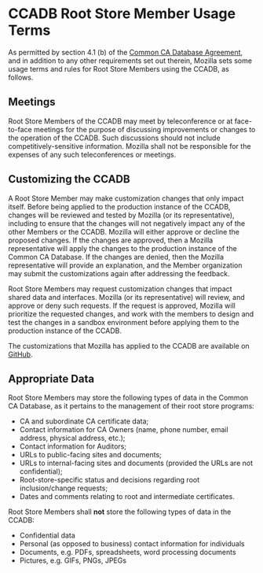 # CCADB Root Store Member Usage Terms #

As permitted by section 4.1 (b) of the [Common CA Database
Agreement][CCADB-Agreement], and in addition to any other requirements set out
therein, Mozilla sets some usage terms and rules for Root Store Members using
the CCADB, as follows.

## Meetings ##

Root Store Members of the CCADB may meet by teleconference or
at face-to-face meetings for the purpose of discussing improvements or changes
to the operation of the CCADB. Such discussions should not include
competitively-sensitive information. Mozilla shall not be responsible for the
expenses of any such teleconferences or meetings.

## Customizing the CCADB ##

A Root Store Member may make customization changes that only impact itself.
Before being applied to the production instance of the CCADB,
changes will be reviewed and tested by Mozilla (or its representative),
including to ensure that the changes will not negatively impact any of the
other Members or the CCADB. Mozilla will either approve or decline
the proposed changes. If the changes are approved, then a Mozilla
representative will apply the changes to the production instance of the Common
CA Database. If the changes are denied, then the Mozilla representative will
provide an explanation, and the Member organization may submit the
customizations again after addressing the feedback.

Root Store Members may request customization changes that impact shared data
and interfaces. Mozilla (or its representative) will review, and approve or
deny such requests. If the request is approved, Mozilla will prioritize the
requested changes, and work with the members to design and test the changes in
a sandbox environment before applying them to the production instance of the
CCADB.

The customizations that Mozilla has applied to the CCADB are
available on [GitHub][CCADB-Github].

## Appropriate Data ##

Root Store Members may store the following types of data in the Common CA
Database, as it pertains to the management of their root store programs:

* CA and subordinate CA certificate data;
* Contact information for CA Owners (name, phone number, email address,
  physical address, etc.);
* Contact information for Auditors;
* URLs to public-facing sites and documents;
* URLs to internal-facing sites and documents (provided the URLs are not
  confidential);
* Root-store-specific status and decisions regarding root inclusion/change
  requests;
* Dates and comments relating to root and intermediate certificates.

Root Store Members shall **not** store the following types of data in the
CCADB:

* Confidential data
* Personal (as opposed to business) contact information for individuals
* Documents, e.g. PDFs, spreadsheets, word processing documents
* Pictures, e.g. GIFs, PNGs, JPEGs

[CCADB-Agreement]: http://www.ccadb.org/rootstores/mozilla-ccadb-agreement.pdf
[CCADB-Github]:    https://github.com/CACommunity/Salesforce
